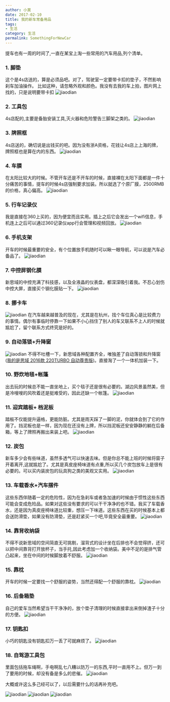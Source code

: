 ```yaml
---
author: 小莫
date: 2017-02-10
title: 我的新车常备用品
tags:
- 生活
category: 生活
permalink: SomethingForNewCar
---
```

提车也有一周的时间了,一直在某宝上淘一些常用的汽车用品,列个清单。
<!-- more -->

### 1. 脚垫
这个是4s店送的，算是必须品吧。对了，驾驶室一定要带卡扣的垫子，不然影响刹车加油操作。
比如这种，请忽略外观和颜色。我没有去我的车上拍，图片网上找的，只是说明要带卡扣
![jiaodian](https://image.xiaomo.info/car/jiaodian.png)

### 2. 工具包
4s店配的,主要是备胎安装工具,灭火器和危险警告三脚架之类的。
![jiaodian](https://image.xiaomo.info/car/spareTireTool.png)

### 3. 牌照框
4s店送的，确切说是出钱买的吧。因为没有浙A资格，花钱让4s店上上海的牌，牌照框也是算在内的东西。
![jiaodian](https://image.xiaomo.info/car/carCard.png)

### 4. 车膜
在太阳比较大的时候。不管开车还是不开车的时候，直接裸在太阳下面都是一件十分痛苦的事情，提车的时候4s店强制要求加装。所以就选了个原厂膜，2500RMB的价格，真心偏高。
![jiaodian](https://image.xiaomo.info/car/carMembrane.png)

### 5. 行车记录仪
我是直接在360上买的，因为便宜而且实用。插上之后它会发出一个wifi信息，手机连上之后可以通过360记录仪app行会管理和视频回放。
![jiaodian](https://image.xiaomo.info/car/360.png)

### 6. 手机支架
开车的时候最重要的安全，有个位置放手机随时可以瞅一眼导航，可以说是汽车必备品了。
![jiaodian](https://image.xiaomo.info/car/carSupport.png)

### 7. 中控屏钢化膜
新思域的中控充满了科技感，以及全液晶的仪表盘，都深深吸引着我。不忍心划伤中控大屏，直接买个钢化膜贴一下。
![jiaodian](https://image.xiaomo.info/car/zhong.png)

### 8. 挪卡车
![jiaodian](https://image.xiaomo.info/car/telCard.png)
在汽车越来越普及的现在，尤其是在杭州，找个车位真心是比较费力的事情。偶尔有事临时停靠一下如果不小心挡住了别人的车又联系不上人的时候就尴尬了，留个联系方式终究是好的。

### 9. 自动落锁+升降窗
![jiaodian](https://image.xiaomo.info/car/autoLock.png)
不得不吐槽一下，新思域各种配置齐全，唯独差了自动落锁和升降窗([我的是思域 2016款 220TURBO 自动尊贵版](http://car.autohome.com.cn/config/spec/25893.html#pvareaid=102170))。直接淘了一个一体机加装一下。

### 10. 野炊地毯+帐篷
出去玩的时候总不能一直坐地上，买个毯子还是很有必要的。湖边风景虽然美，但是冷嗖嗖的风吹着还是挺难受的，因此还缺一个帐篷。
![jiaodian](https://image.xiaomo.info/car/outUse.png)

### 11. 迎宾踏板+ 档泥板
踏板不仅能提升逼格，更能防脏。尤其是雨天踩了一脚的泥，你就体会到了它的作用了。挡泥板也是一样，因为现在还没有上牌，所以挡泥板还安安静静的躺在后备箱，等上了牌照再搬出来装上吧。
![jiaodian](https://image.xiaomo.info/car/guest.png)

### 12. 炭包
新车多少会有些味道，虽然多透气可以快速去味。但是你总不能上班的时候将窗子开着离开,这就尴尬了。尤其是真皮座椅味道有点重,所以买几个炭包放车上是很有必要的。可以买内装炭包的玩具狗之类的美观又实用。
![jiaodian](https://image.xiaomo.info/car/dog.png)

### 13. 车载香水+汽车摆件
这些东西伴随着一定的危险性，因为在急刹车或者急加速的时候由于惯性这些东西可能会变成危险品。如果对这些没有要求的可以干干净净的也不错。我买了车载香水，还是因为真皮座椅味道比较重，想压一下味道。这些东西在买的时候基本上都会送防滑垫，如果没有防滑垫，还是赶紧买一个吧,毕竟安全最重要。
![jiaodian](https://image.xiaomo.info/car/cologne.png)

### 14. 靠背收纳袋
不得不说新思域的空间简直无可挑剔，溜背式的设计坐在后排也不会觉得挤，还可以把中间靠背打开放杯子，当手托,因此考虑加一个收纳袋。美中不足的是排气管凸起来，坐在中间的时候脚放着不舒服。
![jiaodian](https://image.xiaomo.info/car/bag.png)

### 15. 靠枕
开车的时候一定要找一个舒服的姿势，当然还得配一个舒服的靠枕。
![jiaodian](https://image.xiaomo.info/car/makuna.png)

### 16. 后备箱垫
自己的爱车当然希望当干干净净的，放个垫子清理的时候直接拿出来倒掉渣子十分的方便。
![jiaodian](https://image.xiaomo.info/car/backDian.png)

### 17. 钥匙扣
小巧的钥匙没有钥匙扣万一丢了可就麻烦了。
![jiaodian](https://image.xiaomo.info/car/key.png)

### 18. 自驾游工具包
里面包括拖车绳啊，手电啊乱七八糟以防万一的东西,平时一直用不上。但万一到了要用的时候，却没有备是多么的悲催。
![jiaodian](https://image.xiaomo.info/car/outTools.png)

大概或许这么多己经可以了，以后需要什么的话再补充吧。

![jiaodian](https://image.xiaomo.info/car/car1.png)
![jiaodian](https://image.xiaomo.info/car/car2.png)
![jiaodian](https://image.xiaomo.info/car/car3.png)